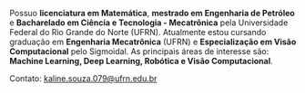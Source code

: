 Possuo **licenciatura em Matemática**, **mestrado em Engenharia de Petróleo** e **Bacharelado em Ciência e Tecnologia - Mecatrônica** pela Universidade Federal do Rio Grande do Norte (UFRN). Atualmente estou cursando graduação em **Engenharia Mecatrônica** (UFRN) e **Especialização em Visão Computacional** pelo Sigmoidal. As principais áreas de interesse são: 
**Machine Learning, Deep Learning, Robótica e Visão Computacional**. 

Contato: kaline.souza.079@ufrn.edu.br
<!--
**KalineMath/kalineMath** is a ✨ _special_ ✨ repository because its `README.md` (this file) appears on your GitHub profile.

Here are some ideas to get you started:

- 🔭 I’m currently working on ...
- 🌱 I’m currently learning ...
- 👯 I’m looking to collaborate on ...
- 🤔 I’m looking for help with ...
- 💬 Ask me about ...
- 📫 How to reach me: ...
- 😄 Pronouns: ...
- ⚡ Fun fact: ...
-->
